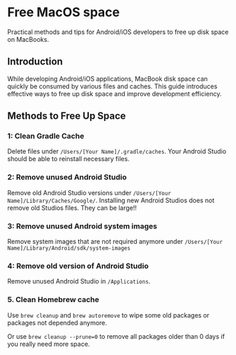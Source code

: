 # Free MacOS space

Practical methods and tips for Android/iOS developers to free up disk space on MacBooks.

## Introduction

While developing Android/iOS applications, MacBook disk space can quickly be consumed by various files and caches. This guide introduces effective ways to free up disk space and improve development efficiency.

## Methods to Free Up Space

### 1: Clean Gradle Cache

Delete files under `/Users/[Your Name]/.gradle/caches`. Your Android Studio should be able to reinstall necessary files.

### 2: Remove unused Android Studio

Remove old Android Studio versions under `/Users/[Your Name]/Library/Caches/Google/`. Installing new Android Studios does not remove old Studios files. They can be large!!

### 3: Remove unused Android system images

Remove system images that are not required anymore under `/Users/[Your Name]/Library/Android/sdk/system-images`

### 4: Remove old version of Android Studio

Remove unused Android Studio in `/Applications`. 

### 5. Clean Homebrew cache

Use `brew cleanup` and `brew autoremove` to wipe some old packages or packages not depended anymore.

Or use `brew cleanup --prune=0` to remove all packages older than 0 days if you really need more space.

